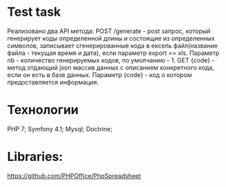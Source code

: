 # Test task
Реализовано два API метода:
POST /generate - post запрос, который генерирует коды определенной длины и состоящие из определенных символов, 
записывает сгенерированные кода в ексель файл(название файла - текущая время и дата), если параметр export == xls.
Параметр nb - количество генерируемых кодов, по умолчанию - 1.
GET {code} -  метод отдающий json массив данных с описанием конкретного кода, если он есть в базе данных. 
Параметр {code} - код о котором предоставляется информация.
# Технологии
PHP 7;
Symfony 4.1;
Mysql;
Doctrine;
# Libraries:
https://github.com/PHPOffice/PhpSpreadsheet
